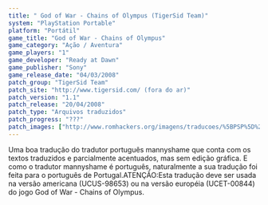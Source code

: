 ```yaml
---
title: " God of War - Chains of Olympus (TigerSid Team)"
system: "PlayStation Portable"
platform: "Portátil"
game_title: "God of War - Chains of Olympus"
game_category: "Ação / Aventura"
game_players: "1"
game_developer: "Ready at Dawn"
game_publisher: "Sony"
game_release_date: "04/03/2008"
patch_group: "TigerSid Team"
patch_site: "http://www.tigersid.com/ (fora do ar)"
patch_version: "1.1"
patch_release: "20/04/2008"
patch_type: "Arquivos traduzidos"
patch_progress: "???"
patch_images: ["http://www.romhackers.org/imagens/traducoes/%5BPSP%5D%20God%20of%20War%20-%20Chains%20of%20Olympus%20-%20mannyshame%20-%201.jpg","http://www.romhackers.org/imagens/traducoes/%5BPSP%5D%20God%20of%20War%20-%20Chains%20of%20Olympus%20-%20mannyshame%20-%202.jpg","http://www.romhackers.org/imagens/traducoes/%5BPSP%5D%20God%20of%20War%20-%20Chains%20of%20Olympus%20-%20mannyshame%20-%203.jpg"]
---
```

Uma boa tradução do tradutor português mannyshame que conta com os textos traduzidos e parcialmente acentuados, mas sem edição gráfica. E como o tradutor mannyshame é português, naturalmente a sua tradução foi feita para o português de Portugal.ATENÇÃO:Esta tradução deve ser usada na versão americana (UCUS-98653) ou na versão européia (UCET-00844) do jogo God of War - Chains of Olympus.